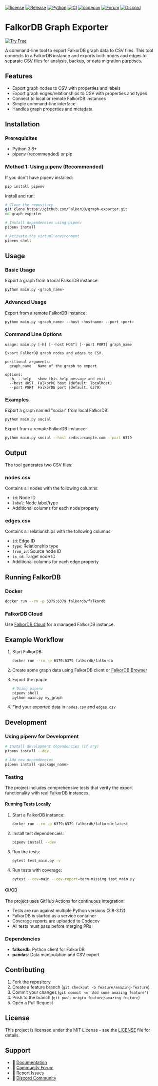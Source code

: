 [![license](https://img.shields.io/github/license/falkordb/graph-exporter.svg)](https://github.com/falkordb/graph-exporter)
[![Release](https://img.shields.io/github/release/falkordb/graph-exporter.svg)](https://github.com/falkordb/graph-exporter/releases/latest)
[![Python](https://img.shields.io/badge/python-3.8+-blue.svg)](https://www.python.org/downloads/)
[![CI](https://github.com/FalkorDB/graph-exporter/workflows/CI/badge.svg)](https://github.com/FalkorDB/graph-exporter/actions)
[![codecov](https://codecov.io/gh/FalkorDB/graph-exporter/branch/main/graph/badge.svg)](https://codecov.io/gh/FalkorDB/graph-exporter)
[![Forum](https://img.shields.io/badge/Forum-falkordb-blue)](https://github.com/orgs/FalkorDB/discussions)
[![Discord](https://img.shields.io/discord/1146782921294884966?style=flat-square)](https://discord.gg/ErBEqN9E)

# FalkorDB Graph Exporter

[![Try Free](https://img.shields.io/badge/Try%20Free-FalkorDB%20Cloud-FF8101?labelColor=FDE900&style=for-the-badge&link=https://app.falkordb.cloud)](https://app.falkordb.cloud)

A command-line tool to export FalkorDB graph data to CSV files. This tool connects to a FalkorDB instance and exports both nodes and edges to separate CSV files for analysis, backup, or data migration purposes.

## Features

- Export graph nodes to CSV with properties and labels
- Export graph edges/relationships to CSV with properties and types
- Connect to local or remote FalkorDB instances
- Simple command-line interface
- Handles graph properties and metadata

## Installation

### Prerequisites

- Python 3.8+ 
- pipenv (recommended) or pip

### Method 1: Using pipenv (Recommended)

If you don't have pipenv installed:

```bash
pip install pipenv
```

Install and run:

```bash
# Clone the repository
git clone https://github.com/FalkorDB/graph-exporter.git
cd graph-exporter

# Install dependencies using pipenv
pipenv install

# Activate the virtual environment
pipenv shell
```

## Usage

### Basic Usage

Export a graph from a local FalkorDB instance:

```bash
python main.py <graph_name>
```

### Advanced Usage

Export from a remote FalkorDB instance:

```bash
python main.py <graph_name> --host <hostname> --port <port>
```

### Command Line Options

```
usage: main.py [-h] [--host HOST] [--port PORT] graph_name

Export FalkorDB graph nodes and edges to CSV.

positional arguments:
  graph_name   Name of the graph to export

options:
  -h, --help   show this help message and exit
  --host HOST  FalkorDB host (default: localhost)
  --port PORT  FalkorDB port (default: 6379)
```

### Examples

Export a graph named "social" from local FalkorDB:
```bash
python main.py social
```

Export from a remote FalkorDB instance:
```bash
python main.py social --host redis.example.com --port 6379
```

## Output

The tool generates two CSV files:

### nodes.csv
Contains all nodes with the following columns:
- `id`: Node ID
- `label`: Node label/type
- Additional columns for each node property

### edges.csv  
Contains all relationships with the following columns:
- `id`: Edge ID
- `type`: Relationship type
- `from_id`: Source node ID
- `to_id`: Target node ID
- Additional columns for each edge property

## Running FalkorDB

### Docker
```bash
docker run --rm -p 6379:6379 falkordb/falkordb
```

### FalkorDB Cloud
Use [FalkorDB Cloud](https://app.falkordb.cloud) for a managed FalkorDB instance.

## Example Workflow

1. Start FalkorDB:
   ```bash
   docker run --rm -p 6379:6379 falkordb/falkordb
   ```

2. Create some graph data using FalkorDB client or [FalkorDB Browser](https://browser.falkordb.com)

3. Export the graph:
   ```bash
   # Using pipenv
   pipenv shell
   python main.py my_graph
   ```

4. Find your exported data in `nodes.csv` and `edges.csv`

## Development

### Using pipenv for Development

```bash
# Install development dependencies (if any)
pipenv install --dev

# Add new dependencies
pipenv install <package_name>
```

### Testing

The project includes comprehensive tests that verify the export functionality with real FalkorDB instances.

#### Running Tests Locally

1. Start a FalkorDB instance:
   ```bash
   docker run --rm -p 6379:6379 falkordb/falkordb:latest
   ```

2. Install test dependencies:
   ```bash
   pipenv install --dev
   ```

3. Run the tests:
   ```bash
   pytest test_main.py -v
   ```

4. Run tests with coverage:
   ```bash
   pytest --cov=main --cov-report=term-missing test_main.py
   ```

#### CI/CD

The project uses GitHub Actions for continuous integration:
- Tests are run against multiple Python versions (3.8-3.12)
- FalkorDB is started as a service container
- Coverage reports are uploaded to Codecov
- All tests must pass before merging PRs

### Dependencies

- **falkordb**: Python client for FalkorDB
- **pandas**: Data manipulation and CSV export

## Contributing

1. Fork the repository
2. Create a feature branch (`git checkout -b feature/amazing-feature`)
3. Commit your changes (`git commit -m 'Add some amazing feature'`)
4. Push to the branch (`git push origin feature/amazing-feature`)
5. Open a Pull Request

## License

This project is licensed under the MIT License - see the [LICENSE](LICENSE) file for details.

## Support

- 📖 [Documentation](https://docs.falkordb.com)
- 💬 [Community Forum](https://github.com/orgs/FalkorDB/discussions) 
- 🐛 [Report Issues](https://github.com/FalkorDB/graph-exporter/issues)
- 💬 [Discord Community](https://discord.gg/ErBEqN9E)
